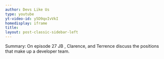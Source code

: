 ```yaml
---
author: Devs Like Us
type: youtube
yt-video-id: y5D9qxIvVkI
homedisplay: iframe
title: 
layout: post-classic-sidebar-left 
---
```

Summary: On episode 27 JB , Clarence, and Terrence discuss the positions that make up a developer team. 
